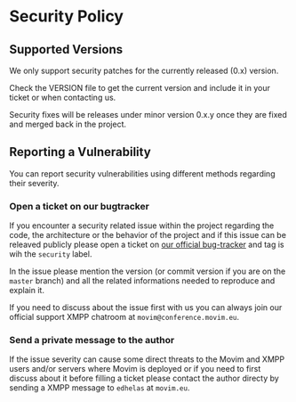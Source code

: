 # Security Policy

## Supported Versions

We only support security patches for the currently released (0.x) version.

Check the VERSION file to get the current version and include it in your ticket or when contacting us.

Security fixes will be releases under minor version 0.x.y once they are fixed and merged back in the project.

## Reporting a Vulnerability

You can report security vulnerabilities using different methods regarding their severity.

### Open a ticket on our bugtracker

If you encounter a security related issue within the project regarding the code, the architecture or the behavior of the project and if this issue can be releaved publicly please open a ticket on [our official bug-tracker](https://github.com/movim/movim/issues) and tag is wih the `security` label.

In the issue please mention the version (or commit version  if you are on the `master` branch) and all the related informations needed to reproduce and explain it.

If you need to discuss about the issue first with us you can always join our official support XMPP chatroom at `movim@conference.movim.eu`.

### Send a private message to the author

If the issue severity can cause some direct threats to the Movim and XMPP users and/or servers where Movim is deployed or if you need to first discuss about it before filling a ticket please contact the author directy by sending a XMPP message to `edhelas` at `movim.eu`.
